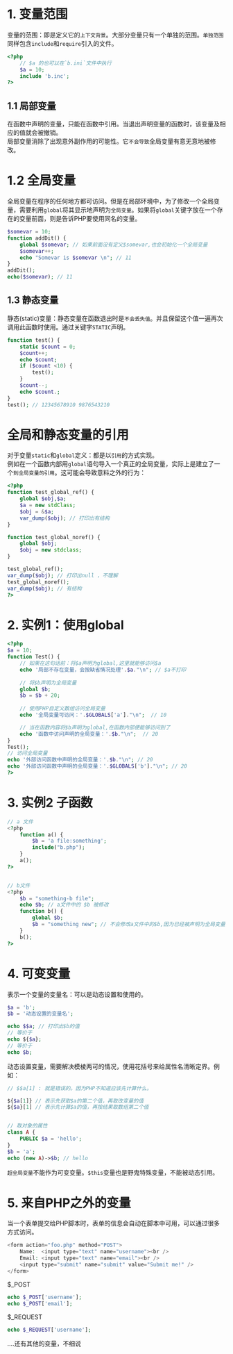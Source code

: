 
# 1. 变量范围
变量的范围：即是定义它的`上下文背景`。大部分变量只有一个单独的范围。`单独范围`同样包含`include`和`require`引入的文件。
```php
<?php
    // $a 的也可以在`b.ini`文件中执行
    $a = 10;
    include 'b.inc';
?>
```
## 1.1 局部变量
在函数中声明的变量，只能在函数中引用。当退出声明变量的函数时，该变量及相应的值就会被撤销。<br>
局部变量消除了出现意外副作用的可能性。它`不会导致`全局变量有意无意地被修改。

# 1.2 全局变量
全局变量在程序的任何地方都可访问。但是在局部环境中，为了修改一个全局变量，需要利用`global`将其显示地声明为`全局变量`。如果将`global`关键字放在一个存在的变量前面，则是告诉PHP要使用同名的变量。
```php
$somevar = 10;
function addDit() {
    global $somevar; // 如果前面没有定义$somevar,也会初始化一个全局变量
    $somevar++;
    echo "Somevar is $somevar \n"; // 11
}
addDit();
echo($somevar); // 11
```
## 1.3 静态变量
静态(static)变量：静态变量在函数退出时是`不会丢失值`。并且保留这个值一遍再次调用此函数时使用。通过关键字`STATIC`声明。
```php
function test() {
    static $count = 0;
    $count++;
    echo $count;
    if ($count <10) {
        test();
    }
    $count--;
    echo $count.;
}
test(); // 12345678910 9876543210
```
# 全局和静态变量的引用
对于变量`static`和`global`定义：都是以`引用`的方式实现。<br>
例如在一个函数内部用`global`语句导入一个真正的全局变量，实际上是建立了一个`到全局变量的引用`。这可能会导致意料之外的行为：
```php
<?php
function test_global_ref() {
    global $obj,$a;
    $a = new stdClass;
    $obj = &$a; 
    var_dump($obj); // 打印出有结构
}

function test_global_noref() {
    global $obj;
    $obj = new stdclass;
}

test_global_ref();
var_dump($obj); // 打印出null ，不理解
test_global_noref();
var_dump($obj); // 有结构
?>
```
# 2. 实例1：使用global
```php
<?php
$a = 10;
function Test() {
    // 如果在这句话前：将$a声明为global,这里就能够访问$a
    echo '局部不存在变量，会按缺省情况处理'.$a."\n"; // $a不打印
    
    // 将$b声明为全局变量
    global $b;
    $b = $b + 20;
    
    // 使用PHP自定义数组访问全局变量
    echo '全局变量可访问：'.$GLOBALS['a']."\n";  // 10

    // 当在函数内容将$b声明为global,在函数内部便能够访问到了
    echo '函数中访问声明的全局变量：'.$b."\n";  // 20
}
Test();
// 访问全局变量
echo '外部访问函数中声明的全局变量：'.$b."\n"; // 20
echo '外部访问函数中声明的全局变量：'.$GLOBALS['b']."\n"; // 20
?>
```
# 3. 实例2 子函数
```php
// a 文件
<?php 
    function a() { 
        $b = 'a file:something';
        include("b.php"); 
    }
    a();
?>


// b文件
<?php
    $b = "something-b file";
    echo $b; // a文件中的 $b 被修改
    function b() {
        global $b;
        $b = "something new"; // 不会修改a文件中的$b,因为已经被声明为全局变量，a文件中的$b是函数中的局部变量
    }
    b();
?>
```

# 4. 可变变量
表示一个变量的变量名：可以是动态设置和使用的。
```php
$a = 'b';
$b = '动态设置的变量名';

echo $$a; // 打印出$b的值
// 等价于
echo ${$a}; 
// 等价于
echo $b;
```
动态设置变量，需要解决模棱两可的情况，使用花括号来给属性名清晰定界。例如：
```php
// $$a[1] : 就是错误的。因为PHP不知道应该先计算什么。

${$a[1]} // 表示先获取$a的第二个值，再取改变量的值
${$a}[1] // 表示先计算$a的值，再按结果取数组第二个值


// 取对象的属性
class A {
    PUBLIC $a = 'hello';
}
$b = 'a';
echo (new A)->$b; // hello
```
`超全局变量`不能作为可变变量。`$this`变量也是野鬼特殊变量，不能被动态引用。

# 5. 来自PHP之外的变量
当一个表单提交给PHP脚本时，表单的信息会自动在脚本中可用，可以通过很多方式访问。
```php
<form action="foo.php" method="POST">
    Name:  <input type="text" name="username"><br />
    Email: <input type="text" name="email"><br />
    <input type="submit" name="submit" value="Submit me!" />
</form>
```
$_POST
```php
echo $_POST['username'];
echo $_POST['email'];
```
$_REQUEST
```php
echo $_REQUEST['username'];
```
....还有其他的变量，不细说